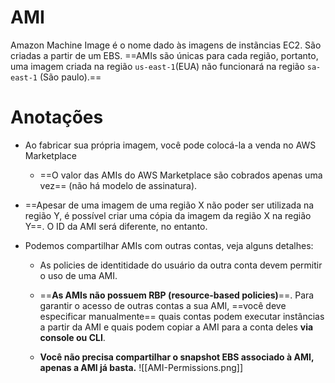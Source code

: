 # AMI
Amazon Machine Image é o nome dado às imagens de instãncias EC2. São criadas a partir de um EBS.
==AMIs são únicas para cada região, portanto, uma imagem criada na região `us-east-1`(EUA) não funcionará na região `sa-east-1` (São paulo).==

# Anotações
- Ao fabricar sua própria imagem, você pode colocá-la a venda no AWS Marketplace
	- ==O valor das AMIs do AWS Marketplace são cobrados apenas uma vez== (não há modelo de assinatura).

- ==Apesar de uma imagem de uma região X não poder ser utilizada na região Y, é possível criar uma cópia da imagem da região X na região Y==.  O ID da AMI será diferente, no entanto.

- Podemos compartilhar AMIs com outras contas, veja alguns detalhes:
	- As policies de identitidade do usuário da outra conta devem permitir o uso de uma AMI.
	
	- ==**As AMIs não possuem RBP (resource-based policies)**==. Para garantir o acesso de outras contas a sua AMI, ==você deve especificar manualmente== quais contas podem executar instâncias a partir da AMI e quais podem copiar a AMI para a conta deles **via console ou CLI**.

	- **Você não precisa compartilhar o snapshot EBS associado à AMI, apenas a AMI já basta.**
	![[AMI-Permissions.png]]